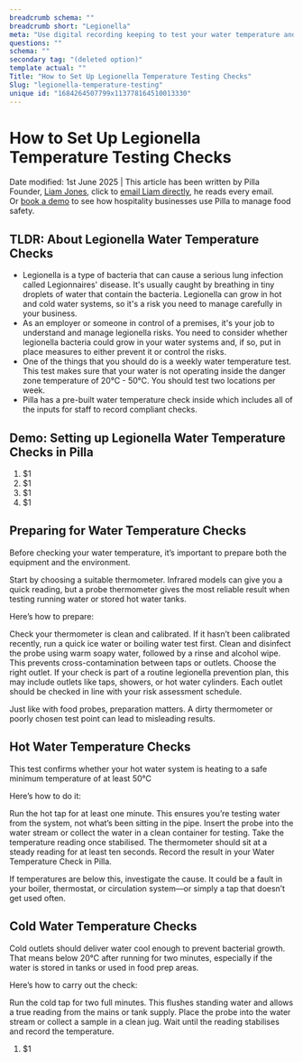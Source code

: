 ```yaml
---
breadcrumb schema: ""
breadcrumb short: "Legionella"
meta: "Use digital recording keeping to test your water temperature and reduce the risk of legionella. "
questions: ""
schema: ""
secondary tag: "(deleted option)"
template actual: ""
Title: "How to Set Up Legionella Temperature Testing Checks"
Slug: "legionella-temperature-testing"
unique id: "1684264507799x113778164510013330"
---
```


# How to Set Up Legionella Temperature Testing Checks

 Date modified: 1st June 2025 | This article has been written by Pilla Founder,&nbsp;[Liam Jones](https://yourpilla.com/profile/liam-jones), click to&nbsp;[email Liam directly](mailto:liam@yourpilla.com), he reads every email. Or&nbsp;[book a demo](https://calendly.com/pilla/demo)&nbsp;to see how hospitality businesses use Pilla to manage food safety.

 ## TLDR: About Legionella Water Temperature Checks

 - Legionella is a type of bacteria that can cause a serious lung infection called Legionnaires' disease. It's usually caught by breathing in tiny droplets of water that contain the bacteria. Legionella can grow in hot and cold water systems, so it's a risk you need to manage carefully in your business.
- As&nbsp;an employer or someone in control of a premises,  it's your job to understand and manage legionella risks. You need to consider whether legionella bacteria could grow in your water systems and, if so, put in place measures to either prevent it or control the risks.
- One of the things that you should do is a weekly water temperature test. This test makes sure that your water is not operating inside the danger zone temperature of 20°C - 50°C. You should test two locations per week.
- Pilla has a pre-built water temperature check inside which includes all of the inputs for staff to record compliant checks.

 ## Demo: Setting up Legionella Water Temperature Checks in Pilla

 1. $1
2. $1
3. $1
4. $1

  ## Preparing for Water Temperature Checks

 Before checking your water temperature, it’s important to prepare both the equipment and the environment.&nbsp;

 Start by choosing a suitable thermometer. Infrared models can give you a quick reading, but a probe thermometer gives the most reliable result when testing running water or stored hot water tanks.

 Here’s how to prepare:

 Check your thermometer is clean and calibrated. If it hasn’t been calibrated recently, run a quick ice water or boiling water test first.
Clean and disinfect the probe using warm soapy water, followed by a rinse and alcohol wipe. This prevents cross-contamination between taps or outlets.
Choose the right outlet. If your check is part of a routine legionella prevention plan, this may include outlets like taps, showers, or hot water cylinders. Each outlet should be checked in line with your risk assessment schedule.

 Just like with food probes, preparation matters. A dirty thermometer or poorly chosen test point can lead to misleading results.

 ## Hot Water Temperature Checks

 This test confirms whether your hot water system is heating to a safe minimum temperature of at least 50°C&nbsp;

 Here’s how to do it:

 Run the hot tap for at least one minute. This ensures you’re testing water from the system, not what’s been sitting in the pipe.
Insert the probe into the water stream or collect the water in a clean container for testing.
Take the temperature reading once stabilised. The thermometer should sit at a steady reading for at least ten seconds.
Record the result in your Water Temperature Check in Pilla.

 If temperatures are below this, investigate the cause. It could be a fault in your boiler, thermostat, or circulation system—or simply a tap that doesn’t get used often.

 ## Cold Water Temperature Checks

 Cold outlets should deliver water cool enough to prevent bacterial growth. That means below 20°C after running for two minutes, especially if the water is stored in tanks or used in food prep areas.

 Here’s how to carry out the check:

 Run the cold tap for two full minutes. This flushes standing water and allows a true reading from the mains or tank supply.
Place the probe into the water stream or collect a sample in a clean jug.
Wait until the reading stabilises and record the temperature.
1. $1